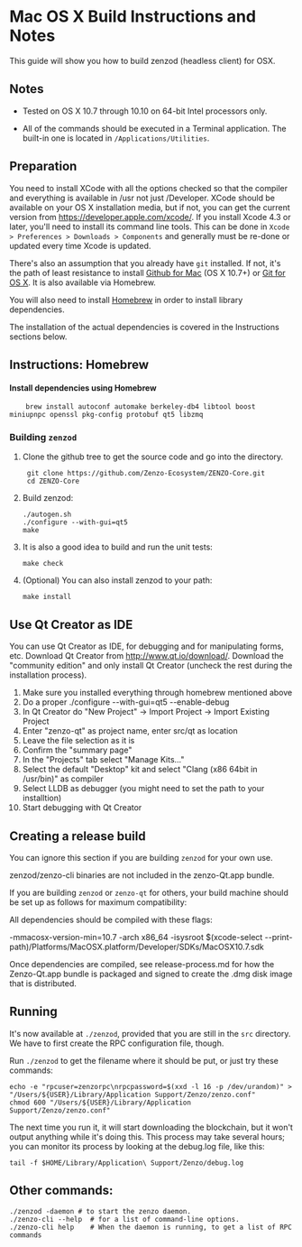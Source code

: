 Mac OS X Build Instructions and Notes
====================================
This guide will show you how to build zenzod (headless client) for OSX.

Notes
-----

* Tested on OS X 10.7 through 10.10 on 64-bit Intel processors only.

* All of the commands should be executed in a Terminal application. The
built-in one is located in `/Applications/Utilities`.

Preparation
-----------

You need to install XCode with all the options checked so that the compiler
and everything is available in /usr not just /Developer. XCode should be
available on your OS X installation media, but if not, you can get the
current version from https://developer.apple.com/xcode/. If you install
Xcode 4.3 or later, you'll need to install its command line tools. This can
be done in `Xcode > Preferences > Downloads > Components` and generally must
be re-done or updated every time Xcode is updated.

There's also an assumption that you already have `git` installed. If
not, it's the path of least resistance to install [Github for Mac](https://mac.github.com/)
(OS X 10.7+) or
[Git for OS X](https://code.google.com/p/git-osx-installer/). It is also
available via Homebrew.

You will also need to install [Homebrew](http://brew.sh) in order to install library
dependencies.

The installation of the actual dependencies is covered in the Instructions
sections below.

Instructions: Homebrew
----------------------

#### Install dependencies using Homebrew

        brew install autoconf automake berkeley-db4 libtool boost miniupnpc openssl pkg-config protobuf qt5 libzmq

### Building `zenzod`

1. Clone the github tree to get the source code and go into the directory.

        git clone https://github.com/Zenzo-Ecosystem/ZENZO-Core.git
        cd ZENZO-Core

2.  Build zenzod:

        ./autogen.sh
        ./configure --with-gui=qt5
        make

3.  It is also a good idea to build and run the unit tests:

        make check

4.  (Optional) You can also install zenzod to your path:

        make install

Use Qt Creator as IDE
------------------------
You can use Qt Creator as IDE, for debugging and for manipulating forms, etc.
Download Qt Creator from http://www.qt.io/download/. Download the "community edition" and only install Qt Creator (uncheck the rest during the installation process).

1. Make sure you installed everything through homebrew mentioned above
2. Do a proper ./configure --with-gui=qt5 --enable-debug
3. In Qt Creator do "New Project" -> Import Project -> Import Existing Project
4. Enter "zenzo-qt" as project name, enter src/qt as location
5. Leave the file selection as it is
6. Confirm the "summary page"
7. In the "Projects" tab select "Manage Kits..."
8. Select the default "Desktop" kit and select "Clang (x86 64bit in /usr/bin)" as compiler
9. Select LLDB as debugger (you might need to set the path to your installtion)
10. Start debugging with Qt Creator

Creating a release build
------------------------
You can ignore this section if you are building `zenzod` for your own use.

zenzod/zenzo-cli binaries are not included in the zenzo-Qt.app bundle.

If you are building `zenzod` or `zenzo-qt` for others, your build machine should be set up
as follows for maximum compatibility:

All dependencies should be compiled with these flags:

 -mmacosx-version-min=10.7
 -arch x86_64
 -isysroot $(xcode-select --print-path)/Platforms/MacOSX.platform/Developer/SDKs/MacOSX10.7.sdk

Once dependencies are compiled, see release-process.md for how the Zenzo-Qt.app
bundle is packaged and signed to create the .dmg disk image that is distributed.

Running
-------

It's now available at `./zenzod`, provided that you are still in the `src`
directory. We have to first create the RPC configuration file, though.

Run `./zenzod` to get the filename where it should be put, or just try these
commands:

    echo -e "rpcuser=zenzorpc\nrpcpassword=$(xxd -l 16 -p /dev/urandom)" > "/Users/${USER}/Library/Application Support/Zenzo/zenzo.conf"
    chmod 600 "/Users/${USER}/Library/Application Support/Zenzo/zenzo.conf"

The next time you run it, it will start downloading the blockchain, but it won't
output anything while it's doing this. This process may take several hours;
you can monitor its process by looking at the debug.log file, like this:

    tail -f $HOME/Library/Application\ Support/Zenzo/debug.log

Other commands:
-------

    ./zenzod -daemon # to start the zenzo daemon.
    ./zenzo-cli --help  # for a list of command-line options.
    ./zenzo-cli help    # When the daemon is running, to get a list of RPC commands
